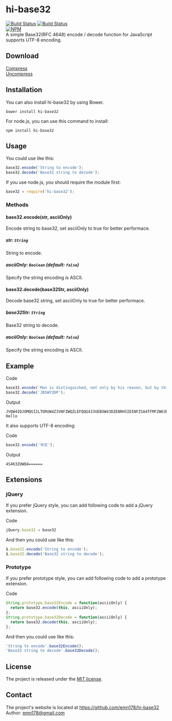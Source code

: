 # hi-base32
[![Build Status](https://api.travis-ci.org/emn178/hi-base32.png)](https://travis-ci.org/emn178/hi-base32)
[![Build Status](https://coveralls.io/repos/emn178/hi-base32/badge.png?branch=master)](https://coveralls.io/r/emn178/hi-base32?branch=master)  
[![NPM](https://nodei.co/npm/hi-base32.png?stars&downloads)](https://nodei.co/npm/hi-base32/)  
A simple Base32(RFC 4648) encode / decode function for JavaScript supports UTF-8 encoding.  

## Download
[Compress](https://raw.github.com/emn178/hi-base32/master/build/base32.min.js)  
[Uncompress](https://raw.github.com/emn178/hi-base32/master/src/base32.js)

## Installation
You can also install hi-base32 by using Bower.

    bower install hi-base32

For node.js, you can use this command to install:

    npm install hi-base32

## Usage
You could use like this:
```JavaScript
base32.encode('String to encode');
base32.decode('Base32 string to decode');
```
If you use node.js, you should require the module first:
```JavaScript
base32 = require('hi-base32');
```
### Methods

#### base32.encode(str, asciiOnly)

Encode string to base32, set asciiOnly to true for better performace.

##### *str: `String`*

String to encode.

##### *asciiOnly: `Boolean` (default: `false`)*

Specify the string encoding is ASCII.

#### base32.decode(base32Str, asciiOnly)

Decode base32 string, set asciiOnly to true for better performace.

##### *base32Str: `String`*

Base32 string to decode.

##### *asciiOnly: `Boolean` (default: `false`)*

Specify the string encoding is ASCII.

## Example
Code
```JavaScript
base32.encode('Man is distinguished, not only by his reason, but by this singular passion from other animals, which is a lust of the mind, that by a perseverance of delight in the continued and indefatigable generation of knowledge, exceeds the short vehemence of any carnal pleasure.');
base32.decode('JBSWY3DP');
```
Output

    JVQW4IDJOMQGI2LTORUW4Z3VNFZWQZLEFQQG433UEBXW43DZEBRHSIDINFZSA4TFMFZW63RMEBRHK5BAMJ4SA5DINFZSA43JNZTXK3DBOIQHAYLTONUW63RAMZZG63JAN52GQZLSEBQW42LNMFWHGLBAO5UGSY3IEBUXGIDBEBWHK43UEBXWMIDUNBSSA3LJNZSCYIDUNBQXIIDCPEQGCIDQMVZHGZLWMVZGC3TDMUQG6ZRAMRSWY2LHNB2CA2LOEB2GQZJAMNXW45DJNZ2WKZBAMFXGIIDJNZSGKZTBORUWOYLCNRSSAZ3FNZSXEYLUNFXW4IDPMYQGW3TPO5WGKZDHMUWCAZLYMNSWKZDTEB2GQZJAONUG64TUEB3GK2DFNVSW4Y3FEBXWMIDBNZ4SAY3BOJXGC3BAOBWGKYLTOVZGKLQ=
    Hello

It also supports UTF-8 encoding:

Code
```JavaScript
base32.encode('中文');
```
Output

    4S4K3ZUWQ4======

## Extensions
### jQuery
If you prefer jQuery style, you can add following code to add a jQuery extension.

Code
```JavaScript
jQuery.base32 = base32
```
And then you could use like this:
```JavaScript
$.base32.encode('String to encode');
$.base32.decode('Base32 string to decode');
```
### Prototype
If you prefer prototype style, you can add following code to add a prototype extension.

Code
```JavaScript
String.prototype.base32Encode = function(asciiOnly) {
  return base32.encode(this, asciiOnly);
};
String.prototype.base32Decode = function(asciiOnly) {
  return base32.decode(this, asciiOnly);
};
```
And then you could use like this:
```JavaScript
'String to encode'.base32Encode();
'Base32 string to decode'.base32Decode();
```
## License
The project is released under the [MIT license](http://www.opensource.org/licenses/MIT).

## Contact
The project's website is located at https://github.com/emn178/hi-base32  
Author: emn178@gmail.com
